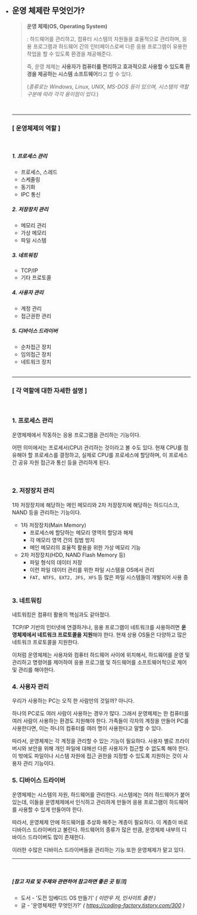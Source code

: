 - ## 운영 체제란 무엇인가?

  > **운영 체제(OS, Operating System)**
  >
  > : 하드웨어를 관리하고, 컴퓨터 시스템의 자원들을 효율적으로 관리하며, 응용 프로그램과 하드웨어 간의 인터페이스로써 다른 응용 프로그램이 유용한 작업을 할 수 있도록 환경을 제공해준다.
  >
  > 즉, 운영 체제는 **사용자가 컴퓨터를 편리하고 효과적으로 사용할 수 있도록 환경을 제공하는 시스템 소프트웨어**라고 할 수 있다.
  >
  > (*종류로는 Windows, Linux, UNIX, MS-DOS 등이 있으며, 시스템의 역할 구분에 따라 각각 용이점이 있다.*)

  <br>

  ---

  ### [ 운영체제의 역할 ]

  <br>

  ##### 1. 프로세스 관리

  - 프로세스, 스레드
  - 스케줄링
  - 동기화
  - IPC 통신

  ##### 2. 저장장치 관리

  - 메모리 관리
  - 가상 메모리
  - 파일 시스템

  ##### 3. 네트워킹

  - TCP/IP
  - 기타 프로토콜

  ##### 4. 사용자 관리

  - 계정 관리
  - 접근권한 관리

  ##### 5. 디바이스 드라이버

  - 순차접근 장치
  - 임의접근 장치
  - 네트워크 장치

  <br>

  ---

  ### [ 각 역할에 대한 자세한 설명 ]

  <br>

  ### 1. 프로세스 관리

  운영체제에서 작동하는 응용 프로그램을 관리하는 기능이다.

  어떤 의미에서는 프로세서(CPU) 관리하는 것이라고 볼 수도 있다. 현재 CPU를 점유해야 할 프로세스를 결정하고, 실제로 CPU를 프로세스에 할당하며, 이 프로세스 간 공유 자원 접근과 통신 등을 관리하게 된다.

  <br>

  ### 2. 저장장치 관리

  1차 저장장치에 해당하는 메인 메모리와 2차 저장장치에 해당하는 하드디스크, NAND 등을 관리하는 기능이다.

  - 1차 저장장치(Main Memory)
    - 프로세스에 할당하는 메모리 영역의 할당과 해제
    - 각 메모리 영역 간의 침범 방지
    - 메인 메모리의 효율적 활용을 위한 가상 메모리 기능
  - 2차 저장장치(HDD, NAND Flash Memory 등)
    - 파일 형식의 데이터 저장
    - 이런 파일 데이터 관리를 위한 파일 시스템을 OS에서 관리
    - `FAT, NTFS, EXT2, JFS, XFS` 등 많은 파일 시스템들이 개발되어 사용 중
    <br>
  ### 3. 네트워킹

  네트워킹은 컴퓨터 활용의 핵심과도 같아졌다.

  TCP/IP 기반의 인터넷에 연결하거나, 응용 프로그램이 네트워크를 사용하려면 **운영체제에서 네트워크 프로토콜을 지원**해야 한다. 현재 상용 OS들은 다양하고 많은 네트워크 프로토콜을 지원한다.

  이처럼 운영체제는 사용자와 컴퓨터 하드웨어 사이에 위치해서, 하드웨어를 운영 및 관리하고 명령어를 제어하여 응용 프로그램 및 하드웨어를 소프트웨어적으로 제어 및 관리를 해야한다.
  <br>
  ### 4. 사용자 관리

  우리가 사용하는 PC는 오직 한 사람만의 것일까? 아니다.

  하나의 PC로도 여러 사람이 사용하는 경우가 많다. 그래서 운영체제는 한 컴퓨터를 여러 사람이 사용하는 환경도 지원해야 한다. 가족들이 각자의 계정을 만들어 PC를 사용한다면, 이는 하나의 컴퓨터를 여러 명이 사용한다고 말할 수 있다.

  따라서, 운영체제는 각 계정을 관리할 수 있는 기능이 필요하다. 사용자 별로 프라이버시와 보안을 위해 개인 파일에 대해선 다른 사용자가 접근할 수 없도록 해야 한다. 이 밖에도 파일이나 시스템 자원에 접근 권한을 지정할 수 있도록 지원하는 것이 사용자 관리 기능이다.
  <br>
  ### 5. 디바이스 드라이버

  운영체제는 시스템의 자원, 하드웨어를 관리한다. 시스템에는 여러 하드웨어가 붙어있는데, 이들을 운영체제에서 인식하고 관리하게 만들어 응용 프로그램이 하드웨어를 사용할 수 있게 만들어야 한다.

  따라서, 운영체제 안에 하드웨어를 추상화 해주는 계층이 필요하다. 이 계층이 바로 디바이스 드라이버라고 불린다. 하드웨어의 종류가 많은 만큼, 운영체제 내부의 디바이스 드라이버도 많이 존재한다.

  이러한 수많은 디바이스 드라이버들을 관리하는 기능 또한 운영체제가 맡고 있다.

  ---

  <br>

  ##### [참고 자료 및 주제와 관련하여 참고하면 좋은 곳 링크]

  - 도서 - '도전 임베디드 OS 만들기' *( 이만우 저, 인사이트 출판 )*
  - 글 - '운영체제란 무엇인가?' *( https://coding-factory.tistory.com/300 )*